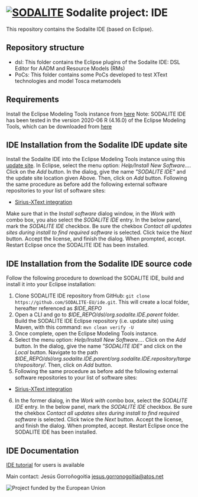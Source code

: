 # [![SODALITE](images/sodalite-logo.png)](https://www.sodalite.eu/) Sodalite project: IDE

This repository contains the Sodalite IDE (based on Eclipse).

## Repository structure

- dsl: This folder contains the Eclipse plugins of the Sodalite IDE: DSL Editor for AADM and Resource Models (RMs)
- PoCs: This folder contains some PoCs developed to test XText technologies and model Tosca metamodels

## Requirements
Install the Eclipse Modeling Tools instance from [here](https://www.eclipse.org/downloads/)
Note: SODALITE IDE has been tested in the version 2020-06 R (4.16.0) of the Eclipse Modeling Tools, which can be downloaded from [here](https://www.eclipse.org/downloads/packages/release/2020-06/r/eclipse-modeling-tools)

## IDE Installation from the Sodalite IDE update site
Install the Sodalite IDE into the Eclipse Modeling Tools instance using this [update site](https://sodalite-eu.github.io/ide/). 
In Eclipse, select the menu option: *Help/Install New Software...*. Click on the *Add* button. In the dialog, give the name *"SODALITE IDE"* and the update site location given Above. Then, click on *Add* button. 
Following the same procedure as before add the following external software repositories to your list of software sites:
- [Sirius-XText integration](https://altran-mde.github.io/xtext-sirius-integration.io/p2/) 

Make sure that in the *Install software* dialog window, in the *Work with* combo box, you also select the *SODALITE IDE* entry. In the below panel, mark the *SODALITE IDE* checkbox. Be sure the chekbox *Contact all updates sites during install to find required software* is selected. Click twice the *Next* button. Accept the license, and finish the dialog. When prompted, accept. Restart Eclipse once the SODALITE IDE has been installed.

## IDE Installation from the Sodalite IDE source code

Follow the following procedure to download the SODALITE IDE, build and install it into your Eclipse installation:

1. Clone SODALITE IDE repository from GitHub: `git clone https://github.com/SODALITE-EU/ide.git`. This will create a local folder, hereafter referenced as *$IDE_REPO*
2. Open a CLI and go to *$IDE_REPO/dsl/org.sodalite.IDE.parent* folder. Build the SODALITE IDE Eclipse repository (i.e. update site) using Maven, with this command: `mvn clean verify -U`
3. Once complete, open the Eclipse Modeling Tools instance.
4. Select the menu option: *Help/Install New Software...*. Click on the *Add* button. In the dialog, give the name *"SODALITE IDE"* and click on the *Local* button. Navigate to the path *$IDE_REPO/dsl/org.sodalite.IDE.parent/org.sodalite.IDE.repository/target/repository/*. Then, click on *Add* button. 
5. Following the same procedure as before add the following external software repositories to your list of software sites:
- [Sirius-XText integration](https://altran-mde.github.io/xtext-sirius-integration.io/p2/) 
6. In the former dialog, in the *Work with* combo box, select the *SODALITE IDE* entry. In the below panel, mark the *SODALITE IDE* checkbox. Be sure the chekbox *Contact all updates sites during install to find required software* is selected. Click twice the *Next* button. Accept the license, and finish the dialog. When prompted, accept. Restart Eclipse once the SODALITE IDE has been installed.

## IDE Documentation
[IDE tutorial](https://docs.google.com/document/d/1w6wYJbTZvBbt5LD6sXReXbx1uPDjefYFAU5KEv8X_8w/edit?usp=sharing) for users is available

Main contact: Jesús Gorroñogoitia <jesus.gorronogoitia@atos.net>

![Project funded by the European Union](images/european.union.logo.png) 
